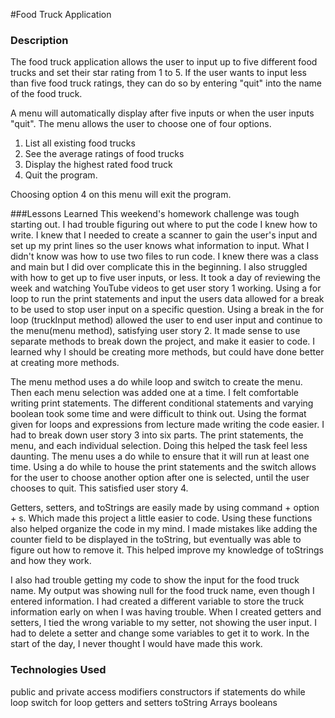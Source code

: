 #Food Truck Application


### Description
The food truck application allows the user to input up to five different food trucks and set their star rating from 1 to 5. If the user wants to input less than five food truck ratings, they can do so by entering "quit" into the name of the food truck. 

A menu will automatically display after five inputs or when the user inputs "quit". The menu allows the user to choose one of four options.

1. List all existing food trucks
2. See the average ratings of food trucks
3. Display the highest rated food truck
4. Quit the program.

Choosing option 4 on this menu will exit the program.

###Lessons Learned
This weekend's homework challenge was tough starting out. I had trouble figuring out where to put the code I knew how to write. I knew that I needed to create a scanner to gain the user's input and set up my print lines so the user knows what information to input. What I didn't know was how to use two files to run code. I knew there was a class and main but I did over complicate this in the beginning. I also struggled with how to get up to five user inputs, or less. It took a day of reviewing the week and watching YouTube videos to get user story 1 working.  Using a for loop to run the print statements and input the users data allowed for a break to be used to stop user input on a specific question. Using a break in the for loop (truckInput method) allowed the user to end user input and continue to the menu(menu method), satisfying user story 2. It made sense to use separate methods to break down the project, and make it easier to code. I learned why I should be creating more methods, but could have done better at creating more methods.

The menu method uses a do while loop and switch to create the menu. Then each menu selection was added one at a time. I felt comfortable writing print statements. The different conditional statements and varying boolean took some time and were difficult to think out. Using the format given for loops and expressions from lecture made writing the code easier. I had to break down user story 3 into six parts. The print statements, the menu, and each individual selection. Doing this helped the task feel less daunting. The menu uses a do while to ensure that it will run at least one time. Using a do while to house the print statements and the switch allows for the user to choose another option after one is selected, until the user chooses to quit. This satisfied user story 4.   

Getters, setters, and toStrings are easily made by using command + option + s. Which made this project a little easier to code. Using these functions also helped organize the code in my mind. I made mistakes like adding the counter field to be displayed in the toString, but eventually was able to figure out how to remove it. This helped improve my knowledge of toStrings and how they work. 

I also had trouble getting my code to show the input for the food truck name. My output was showing null for the food truck name, even though I entered information. I had created a different variable to store the truck information early on when I was having trouble. When I created getters and setters, I tied the wrong variable to my setter, not showing the user input. I had to delete a setter and change some variables to get it to work. In the start of the day, I never thought I would have made this work.

### Technologies Used
public and private access modifiers
constructors
if statements
do while loop
switch
for loop
getters and setters
toString
Arrays
booleans 

